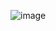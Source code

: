 ![image](https://user-images.githubusercontent.com/81178989/127777744-d84cfd16-16c5-46af-8d05-eb857176291e.png)
